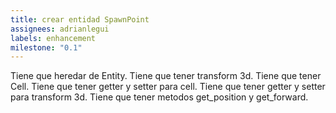 ```yaml
---
title: crear entidad SpawnPoint
assignees: adrianlegui
labels: enhancement
milestone: "0.1"
---
```

Tiene que heredar de Entity. Tiene que tener transform 3d. Tiene que tener Cell. Tiene que tener getter y setter para cell. Tiene que tener getter y setter para transform 3d. Tiene que tener metodos get_position y get_forward.
